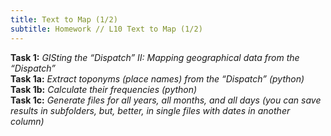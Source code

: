 ```yaml
---
title: Text to Map (1/2)
subtitle: Homework // L10 Text to Map (1/2)
---
```

<b>Task 1:</b> <i>GISting the “Dispatch” II: Mapping geographical data from the “Dispatch”</i><br>
<b>Task 1a:</b> <i>Extract toponyms (place names) from the “Dispatch” (python)</i><br>
<b>Task 1b:</b> <i>Calculate their frequencies (python)</i><br>
<b>Task 1c:</b> <i>Generate files for all years, all months, and all days (you can save results in subfolders, but, better, in single files with dates in another column)</i><br>
